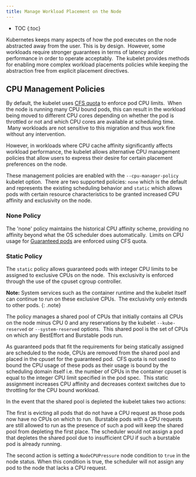 ```yaml
---
title: Manage Workload Placement on the Node
---
```


* TOC
{:toc}

Kubernetes keeps many aspects of how the pod executes on the node abstracted
away from the user. This is by design.  However, some workloads require
stronger guarantees in terms of latency and/or performance in order to operate
acceptably.  The kubelet provides methods for enabling more complex workload
placements policies while keeping the abstraction free from explicit placement
directives.

## CPU Management Policies

By default, the kubelet uses [CFS quota](https://en.wikipedia.org/wiki/Completely_Fair_Scheduler)
to enforce pod CPU limits.  When the node is running many CPU bound pods, this
can result in the workload being moved to different CPU cores depending on
whether the pod is throttled or not and which CPU cores are available at
scheduling time.  Many workloads are not sensitive to this migration and thus
work fine without any intervention.

However, in workloads where CPU cache affinity significantly affects workload
performance, the kubelet allows alternative CPU management policies that allow
users to express their desire for certain placement preferences on the node.

These management policies are enabled with the `--cpu-manager-policy` kubelet
option.  There are two supported policies: `none` which is the default and
represents the existing scheduling behavior and `static` which allows pods with
certain resource characteristics to be granted increased CPU affinity and
exclusivity on the node.

### None Policy

The 'none' policy maintains the historical CPU affinity scheme, providing no
affinity beyond what the OS scheduler does automatically.  Limits on CPU usage
for [Guaranteed pods](https://kubernetes.io/docs/tasks/configure-pod-container/quality-service-pod)
are enforced using CFS quota.

### Static Policy

The `static` policy allows guaranteed pods with integer CPU limits to be
assigned to exclusive CPUs on the node.  This exclusivity is enforced through
the use of the cpuset cgroup controller.

**Note:** System services such as the container runtime and the kubelet itself
can continue to run on these exclusive CPUs.  The exclusivity only extends to
other pods.
{: .note}

The policy manages a shared pool of CPUs that initially contains all CPUs on
the node minus CPU 0 and any reservations by the kubelet `--kube-reserved` or
`--system-reserved` options.  This shared pool is the set of CPUs on which any
BestEffort and Burstable pods run.

As guaranteed pods that fit the requirements for being statically assigned are
scheduled to the node, CPUs are removed from the shared pool and placed in the
cpuset for the guaranteed pod.  CFS quota is not used to bound the CPU usage of
these pods as their usage is bound by the scheduling domain itself i.e. the
number of CPUs in the container cpuset is equal to the integer CPU limit
specified in the pod spec.  This static assignment increases CPU affinity and
decreases context switches due to throttling for the CPU bound workload.

In the event that the shared pool is depleted the kubelet takes two actions:

The first is evicting all pods that do not have a CPU request as those pods now
have no CPUs on which to run.  Burstable pods with a CPU requests are still
allowed to run as the presence of such a pod will keep the shared pool from
depleting the first place. The scheduler would not assign a pod that depletes
the shared pool due to insufficient CPU if such a burstable pod is already
running.

The second action is setting a `NodeCPUPressure` node condition to `true` in
the node status. When this condition is true, the scheduler will not assign any
pod to the node that lacks a CPU request.
